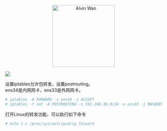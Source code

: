 <p align='center'> <a href='https://github.com/alvinwancn' target="_blank"> <img src='https://github.com/AlvinWanCN/life-record/raw/master/images/etlucency.png' alt='Alvin Wan' width=200></a></p>




<img src='http://img.blog.csdn.net/20170301165648805?watermark/2/text/aHR0cDovL2Jsb2cuY3Nkbi5uZXQvZGhyb21l/font/5a6L5L2T/fontsize/400/fill/I0JBQkFCMA==/dissolve/70/gravity/Center'>

设置iptables允许包转发，设置postrouting。</br>
ens34是内网网卡，ens33是外网网卡。
```bash
# iptables -A FORWARD -i ens34 -j ACCEPT
# iptables -t nat -A POSTROUTING -s 192.168.38.0/24 -o ens33 -j MASQUERADE
```

打开Linux的转发功能，可以执行如下命令


```bash
# echo 1 > /proc/sys/net/ipv4/ip_forward
```
